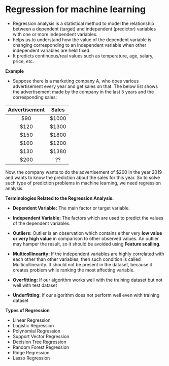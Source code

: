 # Regression for machine learning
- Regression analysis is a statistical method to model the relationship between a dependent (target) and independent (predictor) variables with one or more independent variables. 
- helps us to understand how the value of the dependent variable is changing corresponding to an independent variable when other independent variables are held fixed.
- It predicts continuous/real values such as temperature, age, salary, price, etc.

**Example**
- Suppose there is a marketing company A, who does various advertisement every year and get sales on that. The below list shows the advertisement made by the company in the last 5 years and the corresponding sales:

|Advertisement|Sales|
|:---:|:---:|
|$90|$1000|
|$120|$1300|
|$150|$1800|
|$100|$1200|
|$130|$1380|
|$200| ?? |

Now, the company wants to do the advertisement of $200 in the year 2019 and wants to know the prediction about the sales for this year. So to solve such type of prediction problems in machine learning, we need regression analysis.

**Terminologies Related to the Regression Analysis:**

- **Dependent Variable:** The main factor or target variable.

- **Independent Variable:** The factors which are used to predict the values of the dependent variables.

- **Outliers:** Outlier is an observation which contains either very **low value or very high value** in comparison to other observed values. An outlier may hamper the result, so it should be avoided using **Feature scalling**.
- **Multicollinearity:** If the independent variables are highly correlated with each other than other variables, then such condition is called Multicollinearity. It should not be present in the dataset, because it creates problem while ranking the most affecting variable.

- **Overfitting:** If our algorithm works well with the training dataset but not well with test dataset

- **Underfitting:** if our algorithm does not perform well even with training dataset


**Types of Regression**

- Linear Regression
- Logistic Regression
- Polynomial Regression
- Support Vector Regression
- Decision Tree Regression
- Random Forest Regression
- Ridge Regression
- Lasso Regression

